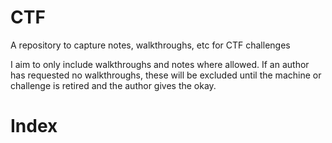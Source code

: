 # CTF
A repository to capture notes, walkthroughs, etc for CTF challenges

I aim to only include walkthroughs and notes where allowed.  If an author has requested no walkthroughs, these will be excluded until the machine or challenge is retired and the author gives the okay.

# Index



